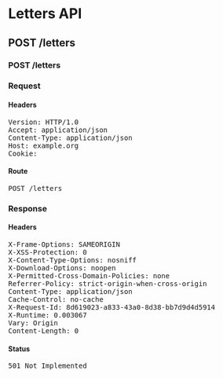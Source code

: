 # Letters API

## POST /letters

### POST /letters
### Request

#### Headers

<pre>Version: HTTP/1.0
Accept: application/json
Content-Type: application/json
Host: example.org
Cookie: </pre>

#### Route

<pre>POST /letters</pre>

### Response

#### Headers

<pre>X-Frame-Options: SAMEORIGIN
X-XSS-Protection: 0
X-Content-Type-Options: nosniff
X-Download-Options: noopen
X-Permitted-Cross-Domain-Policies: none
Referrer-Policy: strict-origin-when-cross-origin
Content-Type: application/json
Cache-Control: no-cache
X-Request-Id: 8d619023-a833-43a0-8d38-bb7d9d4d5914
X-Runtime: 0.003067
Vary: Origin
Content-Length: 0</pre>

#### Status

<pre>501 Not Implemented</pre>

